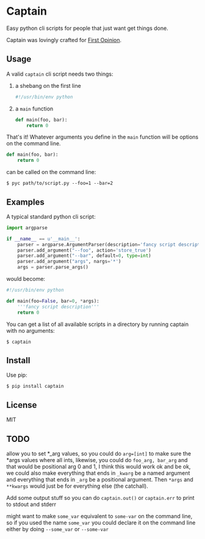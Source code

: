 # Captain

Easy python cli scripts for people that just want get things done.

Captain was lovingly crafted for [First Opinion](http://firstopinionapp.com).

## Usage

A valid `captain` cli script needs two things:

1. a shebang on the first line

    ```python
    #!/usr/bin/env python
    ```

2. a `main` function

    ```python
    def main(foo, bar):
        return 0
    ```

That's it! Whatever arguments you define in the `main` function will be options on the command line.

```python
def main(foo, bar):
    return 0
```

can be called on the command line:

    $ pyc path/to/script.py --foo=1 --bar=2


## Examples

A typical standard python cli script:

```python
import argparse

if __name__ == u'__main__':
    parser = argparse.ArgumentParser(description='fancy script description')
    parser.add_argument("--foo", action='store_true')
    parser.add_argument("--bar", default=0, type=int)
    parser.add_argument("args", nargs='*')
    args = parser.parse_args()
```

would become:

```python
#!/usr/bin/env python

def main(foo=False, bar=0, *args):
    '''fancy script description'''
    return 0
```

You can get a list of all available scripts in a directory by running captain with no arguments:

    $ captain

## Install

Use pip:

    $ pip install captain

## License

MIT

## TODO

allow you to set *_arg values, so you could do `arg=[int]` to make sure the *args values where all ints, likewise, you could do `foo_arg, bar_arg` and that would be positional arg 0 and 1, I think this would work ok and be ok, we could also make everything that ends in `_kwarg` be a named argument and everything that ends in `_arg` be a positional argument. Then `*args` and `**kwargs` would just be for everything else (the catchall).

Add some output stuff so you can do `captain.out()` or `captain.err` to print to stdout and stderr

might want to make `some_var` equivalent to `some-var` on the command line, so if you used the name `some_var` you could declare it on the command line either by doing `--some_var` or `--some-var`


